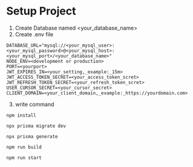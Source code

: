 # Setup Project

1. Create Database named <your_database_name>
2. Create .env file

```
DATABASE_URL="mysql://<your_mysql_user>:<your_mysql_password>@<your_mysql_host>:<your_mysql_port>/<your_database_name>"
NODE_ENV=<development or production>
PORT=<yourport>
JWT_EXPIRES_IN=<your_setting,_example:_15m>
JWT_ACCESS_TOKEN_SECRET=<your_access_token_scret>
JWT_REFRESH_TOKEN_SECRET=<your_refresh_token_scret>
USER_CURSOR_SECRET=<your_cursor_secret>
CLIENT_DOMAIN=<your_client_domain,_example:_https://yourdomain.com>
```

3. write command

```shell
npm install

npx prisma migrate dev

npx prisma generate

npm run build

npm run start
```
